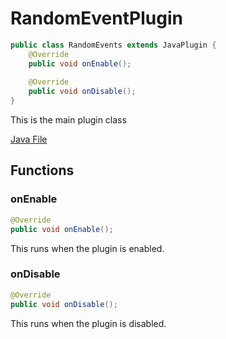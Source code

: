 # RandomEventPlugin

```java
public class RandomEvents extends JavaPlugin {
    @Override
    public void onEnable();
    
    @Override
    public void onDisable();
}
```

This is the main plugin class

[Java File](../../src/main/java/antisocialgang/randomevents/RandomEventPlugin.java)

## Functions

### onEnable

```java
@Override
public void onEnable();
```

This runs when the plugin is enabled.

### onDisable

```java
@Override
public void onDisable();
```

This runs when the plugin is disabled.
